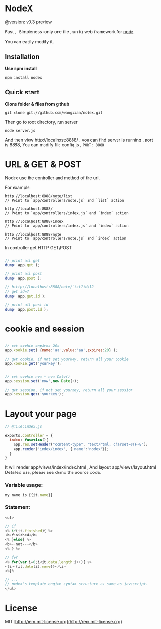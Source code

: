 # NodeX

@version: v0.3 preview

Fast 、Simpleness (only one file ,run it) web framework for <a href="http://nodejs.org/" target="_blank">node</a>.

You can easily modify it.

## Installation

**Use npm install**

    npm install nodex

## Quick start

**Clone folder & files from github**

    git clone git://github.com/wangxian/nodex.git

Then go to root directory, run server

```
node server.js
```

And then view http://localhost:8888/ , you can find server is running .
port is 8888, You can modify file config.js , ```PORT: 8888```

# URL & GET & POST

Nodex use the controller and method of the url.

For example:
    
    http://localhost:8888/note/list
    // Point to `app/controllers/note.js` and `list` action

    http://localhost:8888/
    // Point to `app/controllers/index.js` and `index` action

    http://localhost:8888/index
    // Point to `app/controllers/index.js` and `index` action

    http://localhost:8888/note
    // Point to `app/controllers/note.js` and `index` action


In controller get HTTP GET\POST

 ```javascript 

// print all get
dump( app.get );

// print all post
dump( app.post );

// htttp://localhost:8888/note/list?id=12
// get id=?
dump( app.get.id );

// print all post id
dump( app.post.id );

```

# cookie and session

```javascript

// set cookie expires 20s
app.cookie.set( {name:'aa',value:'aa',expires:20} );

// get cookie, if not set yourkey, return all your cookie
app.cookie.get('yourkey');


// set cookie now = new Date()
app.session.set('now',new Date());

// get session, if not set yourkey, return all your session 
app.session.get('yourkey');

```


# Layout your page

```javascript
// @file:index.js

exports.controller = {    
  index: function(){
    app.res.setHeader("content-type", "text/html; charset=UTF-8");
    app.render('index/index', {'name':'nodex'});
  }
}

```

It will render app/views/index/index.html , And layout app/views/layout.html
Detailed use, please see demo the source code.

### Variable usage:

```javascript
my name is {{it.name}}
```

### Statement

```javascript
<ul>

// if
<% if(it.finished){ %>
<b>finished</b>
<% }else{ %>
<b>--not---</b>
<% } %>

// for
<% for(var i=0;i<it.data.length;i++){ %>
<li>{{it.data[i].name}}</li>
<%}%

// ...
// nodex's template engine syntax structure as same as javascript.
</ul>
```


# License

MIT [http://rem.mit-license.org](http://rem.mit-license.org)
